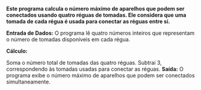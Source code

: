 **Este programa calcula o número máximo de aparelhos que podem ser conectados usando quatro réguas de tomadas. Ele considera que uma tomada de cada régua é usada para conectar as réguas entre si.**


**Entrada de Dados:** O programa lê quatro números inteiros que representam o número de tomadas disponíveis em cada régua.

**Cálculo:**

Soma o número total de tomadas das quatro réguas.
Subtrai 3, correspondendo às tomadas usadas para conectar as réguas.
**Saída:**
O programa exibe o número máximo de aparelhos que podem ser conectados simultaneamente.

